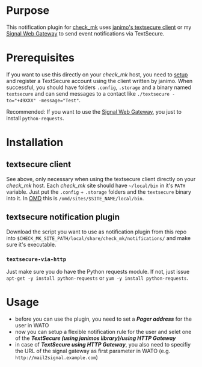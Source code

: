 # Purpose

This notification plugin for [check_mk](http://mathias-kettner.com/check_mk_introduction.html) uses [janimo's textsecure client](https://github.com/janimo/textsecure/) or my [Signal Web Gateway](http://gitlab.com/morph027/signal-web-gateway/) to send event notifications via TextSecure.

# Prerequisites

If you want to use this directly on your *check_mk* host, you need to [setup](https://github.com/janimo/textsecure/wiki/Installation) and register a TextSecure account using the client written by janimo. When successful, you should have folders `.config`, `.storage` and a binary named `textsecure` and can send messages to a contact like `./textsecure -to="+49XXX" -message="Test"`.

Recommended: If you want to use the [Signal Web Gateway](http://gitlab.com/morph027/signal-web-gateway/), you just to install `python-requests`.

# Installation

## textsecure client

See above, only necessary when using the textsecure client directly on your *check_mk* host. Each *check_mk* site should have `~/local/bin` in it's `PATH` variable. Just put the `.config` + `.storage` folders and the `textsecure` binary into it. In [OMD](http://omdistro.org/) this is `/omd/sites/$SITE_NAME/local/bin`.

## textsecure notification plugin

Download the script you want to use as notification plugin from this repo into `$CHECK_MK_SITE_PATH/local/share/check_mk/notifications/` and make sure it's executable.

### `textsecure-via-http`

Just make sure you do have the Python requests module. If not, just issue `apt-get -y install python-requests` or `yum -y install python-requests`.

# Usage

* before you can use the plugin, you need to set a **_Pager address_** for the user in WATO
* now you can setup a flexible notification rule for the user and selet one of the **_TextSecure (using janimos library)/using HTTP Gateway_**
* in case of **_TextSecure using HTTP Gateway_**, you also need to specifiy the URL of the signal gateway as first parameter in WATO (e.g. `http://mail2signal.example.com`)
